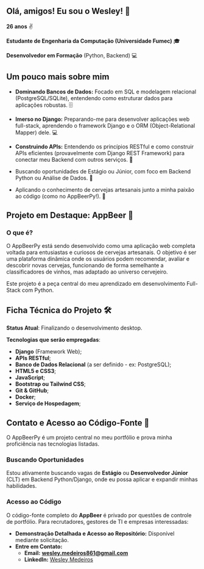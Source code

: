 ## Olá, amigos! Eu sou o Wesley! 👋

**26 anos** ✌

**Estudante de Engenharia da Computação (Universidade Fumec)** 🎓


**Desenvolvedor em Formação** (Python, Backend) 💻

## Um pouco mais sobre mim

- **Dominando Bancos de Dados:** Focado em SQL e modelagem relacional (PostgreSQL/SQLite), entendendo como estruturar dados para aplicações robustas. 🗄️

- **Imerso no Django:** Preparando-me para desenvolver aplicações web full-stack, aprendendo o framework Django e o ORM (Object-Relational Mapper) dele. 💻

- **Construindo APIs:** Entendendo os princípios RESTful e como construir APIs eficientes (provavelmente com Django REST Framework) para conectar meu Backend com outros serviços. 🔌

- Buscando oportunidades de Estágio ou Júnior, com foco em Backend Python ou Análise de Dados. 🚀

- Aplicando o conhecimento de cervejas artesanais junto a minha paixão ao código (como no AppBeerPy!). 🍻


## Projeto em Destaque: AppBeer 🍺

### O que é?

O AppBeerPy está sendo desenvolvido como uma aplicação web completa voltada para entusiastas e curiosos de cervejas artesanais. O objetivo é ser uma plataforma dinâmica onde os usuários podem recomendar, avaliar e descobrir novas cervejas, funcionando de forma semelhante a classificadores de vinhos, mas adaptado ao universo cervejeiro.

Este projeto é a peça central do meu aprendizado em desenvolvimento Full-Stack com Python.


## Ficha Técnica do Projeto 🛠️

__Status Atual__: Finalizando o desenvolvimento desktop.

__Tecnologias que serão empregadas__: 

- **Django** (Framework Web);
- **APIs RESTful**;
- **Banco de Dados Relacional** (a ser definido - ex: PostgreSQL);
- **HTML5 e CSS3**;
- **JavaScript**;
- **Bootstrap ou Tailwind CSS**;
- **Git & GitHub**;
- **Docker**;
- **Serviço de Hospedagem**;

## Contato e Acesso ao Código-Fonte 🤝

O AppBeerPy é um projeto central no meu portfólio e prova minha proficiência nas tecnologias listadas.

### **Buscando Oportunidades**

Estou ativamente buscando vagas de **Estágio** ou **Desenvolvedor Júnior** (CLT) em Backend Python/Django, onde eu possa aplicar e expandir minhas habilidades.

### **Acesso ao Código**

O código-fonte completo do **AppBeer** é privado por questões de controle de portfólio. Para recrutadores, gestores de TI e empresas interessadas:

* **Demonstração Detalhada e Acesso ao Repositório:** Disponível mediante solicitação.
* **Entre em Contato:**
    * **Email:** **wesley.medeiros861@gmail.com**
    * **LinkedIn:** [Wesley Medeiros](https://www.linkedin.com/in/wesley-teixeira-medeiros-078a3b208/)

